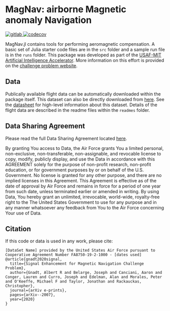 # MagNav: airborne Magnetic anomaly Navigation

<p align="left">
    <a href="https://gitlab.com/gnadt/MagNav.jl/-/jobs">
        <img src="https://gitlab.com/gnadt/MagNav.jl/badges/master/pipeline.svg" title="gitlab">
    </a>
    <a href="https://app.codecov.io/gh/MIT-AI-Accelerator/MagNav.jl">
        <img src="https://codecov.io/gh/MIT-AI-Accelerator/MagNav.jl/branch/master/graph/badge.svg" title="codecov">
    </a>
</p>

<!-- https://gnadt.gitlab.io/MagNav.jl/ -->

<!-- - Bickel1979, Canciani2016, Canciani2017, Canciani2021, Gnadt2022, Gnadt2022a -->

<!-- full suite of tools for performing airborne Magnetic anomaly Navigation, including flight path & INS data import or simulation, mapping, aeromagnetic compensation, and navigation.  -->

MagNav.jl contains tools for performing aeromagnetic compensation. A basic set of Julia starter code files are in the `src` folder and a sample run file is in the `runs` folder. This package was developed as part of the [USAF-MIT Artificial Intelligence Accelerator](https://aia.mit.edu/). More information on this effort is provided on the [challenge problem website](https://magnav.mit.edu/).

## Data

Publically available flight data can be automatically downloaded within the package itself. This dataset can also be directly downloaded from [here](https://doi.org/10.5281/zenodo.4271803). See the [datasheet](https://github.com/MIT-AI-Accelerator/MagNav.jl/blob/master/readmes/datasheet_sgl_2020_train.pdf) for high-level information about this dataset. Details of the flight data are described in the readme files within the `readmes` folder.

## Data Sharing Agreement

Please read the full Data Sharing Agreement located [here](https://github.com/MIT-AI-Accelerator/MagNav.jl/blob/master/readmes/DATA_SHARING_AGREEMENT.md).

By granting You access to Data, the Air Force grants You a limited personal, non-exclusive, non-transferable, non-assignable, and revocable license to copy, modify, publicly display, and use the Data in accordance with this AGREEMENT solely for the purpose of non-profit research, non-profit education, or for government purposes by or on behalf of the U.S. Government. No license is granted for any other purpose, and there are no implied licenses in this Agreement. This Agreement is effective as of the date of approval by Air Force and remains in force for a period of one year from such date, unless terminated earlier or amended in writing. By using Data, You hereby grant an unlimited, irrevocable, world-wide, royalty-free right to the The United States Government to use for any purpose and in any manner whatsoever any feedback from You to the Air Force concerning Your use of Data.

## Citation

If this code or data is used in any work, please cite:

```
[DataSet Name] provided by the United States Air Force pursuant to Cooperative Agreement Number FA8750-19-2-1000 - [dates used]
@article{gnadt2020signal,
  title={Signal Enhancement for Magnetic Navigation Challenge Problem},
  author={Gnadt, Albert R and Belarge, Joseph and Canciani, Aaron and Conger, Lauren and Curro, Joseph and Edelman, Alan and Morales, Peter and O'Keeffe, Michael F and Taylor, Jonathan and Rackauckas, Christopher},
  journal={arXiv e-prints},
  pages={arXiv--2007},
  year={2020}
}
```
